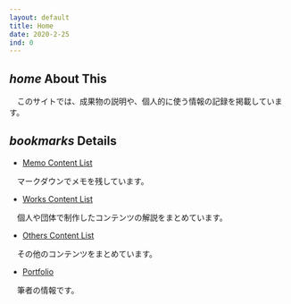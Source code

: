 ```yaml
---
layout: default
title: Home
date: 2020-2-25
ind: 0
---
```


## <i class="material-icons mdc-list-item__graphic" aria-hidden="true">home</i> About This

　このサイトでは、成果物の説明や、個人的に使う情報の記録を掲載しています。  

## <i class="material-icons mdc-list-item__graphic" aria-hidden="true">bookmarks</i> Details

- [Memo Content List](https://nakashimas.github.io/docs/memo/memo.html)  

　マークダウンでメモを残しています。

- [Works Content List](https://nakashimas.github.io/docs/works/works.html)  

　個人や団体で制作したコンテンツの解説をまとめています。

- [Others Content List](https://nakashimas.github.io/docs/others/others.html)  

　その他のコンテンツをまとめています。

- [Portfolio](https://nakashimas.github.io/docs/portfolio/portfolio.html)  

　筆者の情報です。